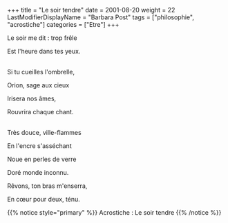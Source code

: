 +++
title = "Le soir tendre"
date = 2001-08-20
weight = 22
LastModifierDisplayName = "Barbara Post"
tags = ["philosophie", "acrostiche"]
categories = ["Etre"]
+++

Le soir me dit : trop frêle

Est l'heure dans tes yeux.

 \
Si tu cueilles l'ombrelle,

Orion, sage aux cieux

Irisera nos âmes,

Rouvrira chaque chant.

 \
Très douce, ville-flammes

En l'encre s'asséchant

Noue en perles de verre

Doré monde inconnu.

Rêvons, ton bras m'enserra,

En cœur pour deux, ténu.

{{% notice style="primary" %}}
Acrostiche : Le soir tendre
{{% /notice %}}
